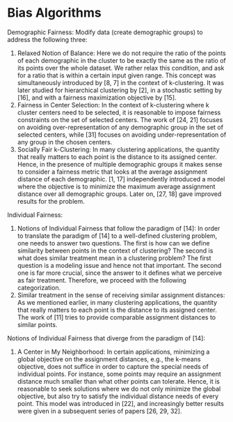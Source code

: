 # Bias Algorithms
Demographic Fairness: Modify data (create demographic groups) to address the following three:
1. Relaxed Notion of Balance: Here we do not require the ratio of the points of each demographic in the cluster to be exactly the same as the ratio of its points over the whole dataset. We rather relax this condition, and ask for a ratio that is within a certain input given range. This concept was simultaneously introduced by [8, 7] in the context of k-clustering. It was later studied for hierarchical clustering by [2], in a stochastic setting by [16], and with a fairness maximization objective by [15].
2. Fairness in Center Selection: In the context of k-clustering where k cluster centers need to be selected, it is reasonable to impose fairness constraints on the set of selected centers. The work of [24, 21] focuses on avoiding over-representation of any demographic group in the set of selected centers, while [31] focuses on avoiding under-representation of any group in the chosen centers.
3. Socially Fair k-Clustering: In many clustering applications, the quantity that really matters to each point is the distance to its assigned center. Hence, in the presence of multiple demographic groups it makes sense to consider a fairness metric that looks at the average assignment distance of each demographic. [1, 17] independently introduced a model where the objective is to minimize the maximum average assignment distance over all demographic groups. Later on, [27, 18] gave improved results for the problem.

Individual Fairness:
1. Notions of Individual Fairness that follow the paradigm of [14]: In order to translate the paradigm of [14] to a well-defined clustering problem, one needs to answer two questions. The first is how can we define similarity between points in the context of clustering? The second is what does similar treatment mean in a clustering problem? The first question is a modeling issue and hence not that important. The second one is far more crucial, since the answer to it defines what we perceive as fair treatment. Therefore, we proceed with the following categorization.
2. Similar treatment in the sense of receiving similar assignment distances: As we mentioned earlier, in many clustering applications, the quantity that really matters to each point is the distance to its assigned center. The work of [11] tries to provide comparable assignment distances to similar points.

Notions of Individual Fairness that diverge from the paradigm of [14]: 
1. A Center in My Neighborhood: In certain applications, minimizing a global objective on the assignment distances, e.g., the k-means objective, does not suffice in order to capture the special needs of individual points. For instance, some points may require an assignment distance much smaller than what other points can tolerate. Hence, it is reasonable to seek solutions where we do not only minimize the global objective, but also try to satisfy the individual distance needs of every point. This model was introduced in [22], and increasingly better results were given in a subsequent series of papers [26, 29, 32].
